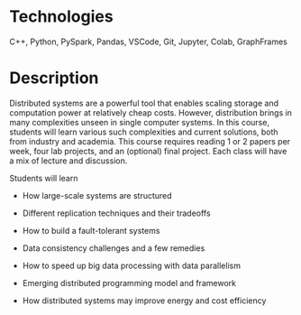 
# Technologies
 C++, Python, PySpark, Pandas, VSCode, Git, Jupyter, Colab, GraphFrames
 
# Description

Distributed systems are a powerful tool that enables scaling storage and computation power at relatively cheap costs. However, distribution brings in many complexities unseen in single computer systems. In this course, students will learn various such complexities and current solutions, both from industry and academia. This course requires reading 1 or 2 papers per week, four lab projects, and an (optional) final project. Each class will have a mix of lecture and discussion.


Students will learn

- How large-scale systems are structured

- Different replication techniques and their tradeoffs

- How to build a fault-tolerant systems

- Data consistency challenges and a few remedies

- How to speed up big data processing with data parallelism

- Emerging distributed programming model and framework

- How distributed systems may improve energy and cost efficiency

